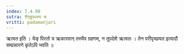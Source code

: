 ```yaml
---
index: 7.4.90
sutra: रीगृदुपधस्य च
vritti: padamanjari
---
```


 ऋत्वत इति । येङ् पिरतो य ऋकारवान् तस्यैव ग्रहणम्, न तूपदेशे ऋत्वतः । तेन परीपृच्छयत इत्यादौ सम्प्रसारणे कृतेऽपि भवति ॥